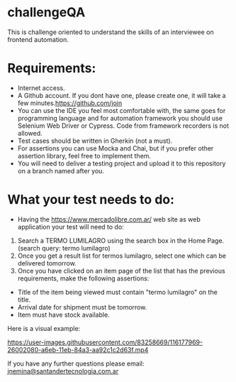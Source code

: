 
# challengeQA
This is challenge oriented to understand the skills of an interviewee on frontend automation.



 # Requirements:
 
 - Internet access.
 - A Github account. If you dont have one, please create one, it will take a few minutes.https://github.com/join
 - You can use the IDE you feel most comfortable with, the same goes for programming language and for automation framework you should use Selenium Web Driver or Cypress. Code from framework recorders is not allowed.
 - Test cases should be written in Gherkin (not a must).
 - For assertions you can use Mocka and Chai, but if you prefer other assertion library, feel free to implement them.
 - You will need to deliver a testing project and upload it to this repository on a branch named after you.

# What your test needs to do:

- Having the https://www.mercadolibre.com.ar/ web site as web application your test will need to do:

 1. Search a TERMO LUMILAGRO using the search box in the Home Page. (search query: termo lumilagro)
 2. Once you get a result list for termos lumilagro, select one which can be delivered tomorrow.
 3. Once you have clicked on an item page of the list that has the previous requirements, make the following assertions:
   - Title of the item being viewed must contain "termo lumilagro" on the title.
   - Arrival date for shipment must be tomorrow.
   - Item must have stock available. 
   
Here is a visual example:

https://user-images.githubusercontent.com/83258669/116177969-26002080-a6eb-11eb-84a3-aa92c1c2d63f.mp4



If you have any further questions please email: jnemina@santandertecnologia.com.ar

